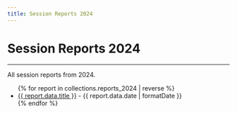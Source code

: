 ```yaml
---
title: Session Reports 2024
---
```

# Session Reports 2024

<hr>

All session reports from 2024.

<ul>
    {% for report in collections.reports_2024 | reverse %}
        <li><a href="{{ report.url }}">{{ report.data.title }}</a> - {{ report.data.date | formatDate }}</li>
    {% endfor %}
</ul>